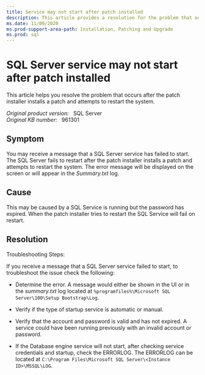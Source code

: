 ```yaml
---
title: Service may not start after patch installed
description: This article provides a resolution for the problem that occurs after the patch installer installs a patch and attempts to restart the system.
ms.date: 11/09/2020
ms.prod-support-area-path: Installation, Patching and Upgrade
ms.prod: sql
---
```

# SQL Server service may not start after patch installed

This article helps you resolve the problem that occurs after the patch installer installs a patch and attempts to restart the system.

_Original product version:_ &nbsp; SQL Server  
_Original KB number:_ &nbsp; 961301

## Symptom

You may receive a message that a SQL Server service has failed to start. The SQL Server fails to restart after the patch installer installs a patch and attempts to restart the system. The error message will be displayed on the screen or will appear in the *Summary.txt* log.

## Cause

This may be caused by a SQL Service is running but the password has expired. When the patch installer tries to restart the SQL Service will fail on restart.

## Resolution

Troubleshooting Steps:

If you receive a message that a SQL Server service failed to start, to troubleshoot the issue check the following:

- Determine the error. A message would either be shown in the UI or in the *summary.txt* log located at `%programfiles%\Microsoft SQL Server\100\Setup Bootstrap\Log`.

- Verify if the type of startup service is automatic or manual.

- Verify that the account and password is valid and has not expired. A service could have been running previously with an invalid account or password.

- If the Database engine service will not start, after checking service credentials and startup, check the ERRORLOG. The ERRORLOG can be located at `C:\Program Files\Microsoft SQL Server\<Instance ID>\MSSQL\LOG`.
